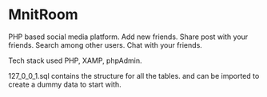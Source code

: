 # MnitRoom


PHP based social media platform.
Add new friends.
Share post with your friends.
Search among other users.
Chat with your friends.

Tech stack used PHP, XAMP, phpAdmin.


127_0_0_1.sql contains the structure for all the tables.
and can be imported to create a dummy data to start with.
